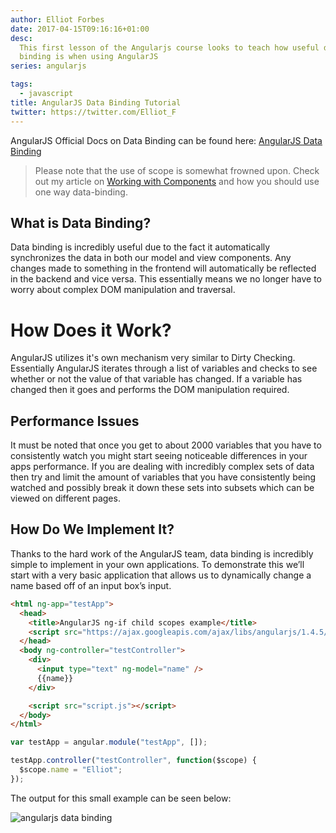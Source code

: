 ```yaml
---
author: Elliot Forbes
date: 2017-04-15T09:16:16+01:00
desc:
  This first lesson of the Angularjs course looks to teach how useful data
  binding is when using AngularJS
series: angularjs

tags:
  - javascript
title: AngularJS Data Binding Tutorial
twitter: https://twitter.com/Elliot_F
---
```


<p>AngularJS Official Docs on Data Binding can be found here: <a href="https://docs.angularjs.org/guide/databinding">AngularJS Data Binding</a></p>

> Please note that the use of scope is somewhat frowned upon. Check out my
> article on
> <a href="https://tutorialedge.net/working-with-angularjs-component-applications">Working
> with Components</a> and how you should use one way data-binding.

<h2>What is Data Binding?</h2>

<p>Data binding is incredibly useful due to the fact it automatically synchronizes the data in both our model and view components. Any changes made to something in the frontend will automatically be reflected in the backend and vice versa. This essentially means we no longer have to worry about complex DOM manipulation and traversal.</p>

# How Does it Work?

AngularJS utilizes it's own mechanism very similar to Dirty Checking.
Essentially AngularJS iterates through a list of variables and checks to see
whether or not the value of that variable has changed. If a variable has changed
then it goes and performs the DOM manipulation required.

## Performance Issues

It must be noted that once you get to about 2000 variables that you have to
consistently watch you might start seeing noticeable differences in your apps
performance. If you are dealing with incredibly complex sets of data then try
and limit the amount of variables that you have consistently being watched and
possibly break it down these sets into subsets which can be viewed on different
pages.

<h2>How Do We Implement It?</h2>

<p>Thanks to the hard work of the AngularJS team, data binding is incredibly simple to implement in your own applications. To demonstrate this we’ll start with a very basic application that allows us to dynamically change a name based off of an input box’s input.</p>

```html
<html ng-app="testApp">
  <head>
    <title>AngularJS ng-if child scopes example</title>
    <script src="https://ajax.googleapis.com/ajax/libs/angularjs/1.4.5/angular.min.js"></script>
  </head>
  <body ng-controller="testController">
    <div>
      <input type="text" ng-model="name" />
      {{name}}
    </div>

    <script src="script.js"></script>
  </body>
</html>
```

```js
var testApp = angular.module("testApp", []);

testApp.controller("testController", function($scope) {
  $scope.name = "Elliot";
});
```

<p>The output for this small example can be seen below:</p>

<img src="http://tutorialedge.nethttps://images.tutorialedge.net/uploads/databinding.gif" alt="angularjs data binding"/>
